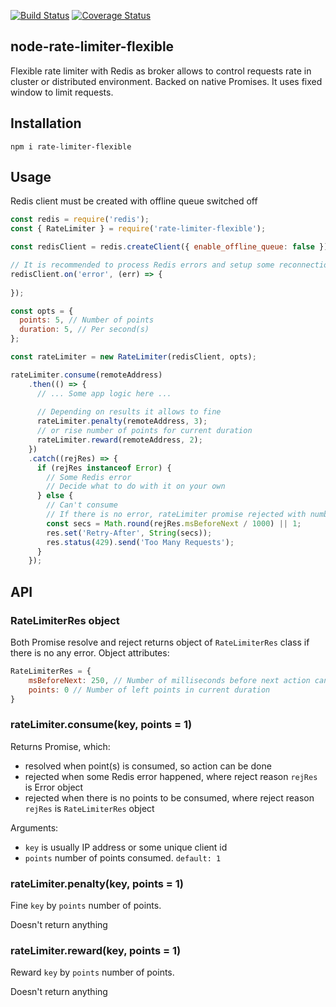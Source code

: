 [![Build Status](https://travis-ci.org/animir/node-rate-limiter-flexible.png)](https://travis-ci.org/animir/node-rate-limiter-flexible)
[![Coverage Status](https://coveralls.io/repos/animir/node-rate-limiter-flexible/badge.svg?branch=master)](https://coveralls.io/r/animir/node-rate-limiter-flexible?branch=master)

## node-rate-limiter-flexible

Flexible rate limiter with Redis as broker allows to control requests rate in cluster or distributed environment.
Backed on native Promises. It uses fixed window to limit requests.

## Installation

`npm i rate-limiter-flexible`

## Usage

Redis client must be created with offline queue switched off

```javascript
const redis = require('redis');
const { RateLimiter } = require('rate-limiter-flexible');

const redisClient = redis.createClient({ enable_offline_queue: false });

// It is recommended to process Redis errors and setup some reconnection strategy
redisClient.on('error', (err) => {
  
});

const opts = {
  points: 5, // Number of points
  duration: 5, // Per second(s)
};

const rateLimiter = new RateLimiter(redisClient, opts);

rateLimiter.consume(remoteAddress)
    .then(() => {
      // ... Some app logic here ...
      
      // Depending on results it allows to fine
      rateLimiter.penalty(remoteAddress, 3);
      // or rise number of points for current duration
      rateLimiter.reward(remoteAddress, 2);
    })
    .catch((rejRes) => {
      if (rejRes instanceof Error) {
        // Some Redis error
        // Decide what to do with it on your own
      } else {
        // Can't consume
        // If there is no error, rateLimiter promise rejected with number of ms before next request allowed
        const secs = Math.round(rejRes.msBeforeNext / 1000) || 1;
        res.set('Retry-After', String(secs));
        res.status(429).send('Too Many Requests');
      }
    });
```

## API

### RateLimiterRes object

Both Promise resolve and reject returns object of `RateLimiterRes` class if there is no any error.
Object attributes:
```javascript
RateLimiterRes = {
    msBeforeNext: 250, // Number of milliseconds before next action can be done
    points: 0 // Number of left points in current duration 
}
````

### rateLimiter.consume(key, points = 1)

Returns Promise, which: 
* resolved when point(s) is consumed, so action can be done
* rejected when some Redis error happened, where reject reason `rejRes` is Error object
* rejected when there is no points to be consumed, where reject reason `rejRes` is `RateLimiterRes` object

Arguments:
* `key` is usually IP address or some unique client id
* `points` number of points consumed. `default: 1`

### rateLimiter.penalty(key, points = 1)

Fine `key` by `points` number of points.

Doesn't return anything

### rateLimiter.reward(key, points = 1)

Reward `key` by `points` number of points.

Doesn't return anything
